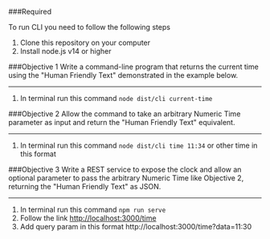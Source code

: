 ###Required

To run CLI you need to follow the following steps
1. Clone this repository on your computer
2. Install node.js v14 or higher

###Objective 1
Write a command-line program that returns the current time using the "Human Friendly Text" demonstrated in the example below.
___
1. In terminal run this command `node dist/cli current-time`

###Objective 2
Allow the command to take an arbitrary Numeric Time parameter as input and return the "Human Friendly Text" equivalent.
___
1. In terminal run this command `node dist/cli time 11:34` or other time in this format

###Objective 3
Write a REST service to expose the clock and allow an optional parameter to pass the arbitrary Numeric Time like Objective 2, returning the "Human Friendly Text" as JSON.
___
1. In terminal run this command `npm run serve`
2. Follow the link [http://localhost:3000/time](http://localhost:3000/time)
3. Add query param in this format http://localhost:3000/time?data=11:30
